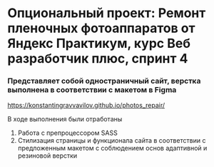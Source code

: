 # Опциональный проект: Ремонт пленочных фотоаппаратов от Яндекс Практикум, курс Веб разработчик плюс, спринт 4

### Представляет собой одностраничный сайт, верстка выполнена в соответствии с макетом в Figma

https://konstantingravvavilov.github.io/photos_repair/

В ходе выполнения были отработаны

1. Работа с препроцессором SASS
2. Стилизация страницы и функционала сайта в соответствии с предложенным макетом с соблюдением основ адаптивной и резиновой верстки
